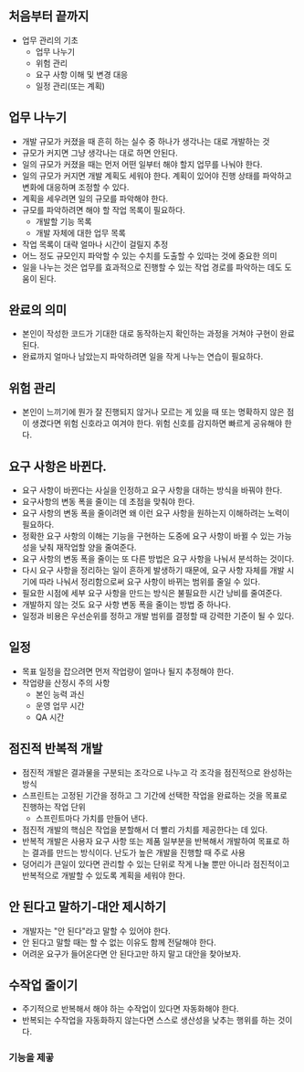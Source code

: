 ## 처음부터 끝까지
- 업무 관리의 기초
	- 업무 나누기
	- 위험 관리
	- 요구 사항 이해 및 변경 대응
	- 일정 관리(또는 계획)

## 업무 나누기
- 개발 규모가 커졌을 때 흔히 하는 실수 중 하나가 생각나는 대로 개발하는 것
- 규모가 커지면 그냥 생각나는 대로 하면 안된다.
- 일의 규모가 커졌을 때는 먼저 어떤 일부터 해야 할지 업무를 나눠야 한다.
- 일의 규모가 커지면 개발 계획도 세워야 한다. 계획이 있어야 진행 상태를 파악하고 변화에 대응하며 조정할 수 있다.
- 계획을 세우려면 일의 규모를 파악해야 한다.
- 규모를 파악하려면 해야 할 작업 목록이 필요하다.
	- 개발할 기능 목록
	- 개발 자체에 대한 업무 목록
- 작업 목록이 대략 얼마나 시간이 걸릴지 추정
- 어느 정도 규모인지 파악할 수 있는 수치를 도출할 수 있따는 것에 중요한 의미
- 일을 나누는 것은 업무를 효과적으로 진행할 수 있는 작업 경로를 파악하는 데도 도움이 된다.

## 완료의 의미
- 본인이 작성한 코드가 기대한 대로 동작하는지 확인하는 과정을 거쳐야 구현이 완료된다.
- 완료까지 얼마나 남았는지 파악하려면 일을 작게 나누는 연습이 필요하다.

## 위험 관리
- 본인이 느끼기에 뭔가 잘 진행되지 않거나 모르는 게 있을 때 또는 명확하지 않은 점이 생겼다면 위험 신호라고 여겨야 한다. 위험 신호를 감지하면 빠르게 공유해야 한다.

## 요구 사항은 바뀐다.
- 요구 사항이 바뀐다는 사실을 인정하고 요구 사항을 대하는 방식을 바꿔야 한다.
- 요구사항의 변동 폭을 줄이는 데 초점을 맞춰야 한다.
- 요구 사항의 변동 폭을 줄이려면 왜 이런 요구 사항을 원하는지 이해하려는 노력이 필요하다.
- 정확한 요구 사항의 이해는 기능을 구현하는 도중에 요구 사항이 바뀔 수 있는 가능성을 낮춰 재작업할 양을 줄여준다.
- 요구 사항의 변동 폭을 줄이는 또 다른 방법은 요구 사항을 나눠서 분석하는 것이다.
- 다시 요구 사항을 정리하는 일이 흔하게 발생하기 때문에, 요구 사항 자체를 개발 시기에 따라 나눠서 정리함으로써 요구 사항이 바뀌는 범위를 줄일 수 있다.
- 필요한 시점에 세부 요구 사항을 만드는 방식은 불필요한 시간 낭비를 줄여준다.
- 개발하지 않는 것도 요구 사항 변동 폭을 줄이는 방법 중 하나다.
- 일정과 비용은 우선순위를 정하고 개발 범위를 결정할 때 강력한 기준이 될 수 있다.

## 일정
- 목표 일정을 잡으려면 먼저 작업량이 얼마나 될지 추정해야 한다.
- 작업량을 산정시 주의 사항
	- 본인 능력 과신
	- 운영 업무 시간
	- QA 시간

## 점진적 반복적 개발
- 점진적 개발은 결과물을 구분되는 조각으로 나누고 각 조각을 점진적으로 완성하는 방식
- 스프린트는 고정된 기간을 정하고 그 기간에 선택한 작업을 완료하는 것을 목표로 진행하는 작업 단위
	- 스프린트마다 가치를 만들어 낸다.
- 점진적 개발의 핵심은 작업을 분할해서 더 빨리 가치를 제공한다는 데 있다.
- 반복적 개발은 사용자 요구 사항 또는 제품 일부분을 반복해서 개발하여 목표로 하는 결과를 만드는 방식이다. 난도가 높은 개발을 진행할 때 주로 사용
- 덩어리가 큰일이 있다면 관리할 수 있는 단위로 작게 나눌 뿐만 아니라 점진적이고 반복적으로 개발할 수 있도록 계획을 세워야 한다.

## 안 된다고 말하기-대안 제시하기
- 개발자는 "안 된다"라고 말할 수 있어야 한다.
- 안 된다고 말할 때는 할 수 없는 이유도 함께 전달해야 한다.
- 어려운 요구가 들어온다면 안 된다고만 하지 말고 대안을 찾아보자.

## 수작업 줄이기
- 주기적으로 반복해서 해야 하는 수작업이 있다면 자동화해야 한다.
- 반복되는 수작업을 자동화하지 않는다면 스스로 생산성을 낮추는 행위를 하는 것이다.

### 기능을 제곻